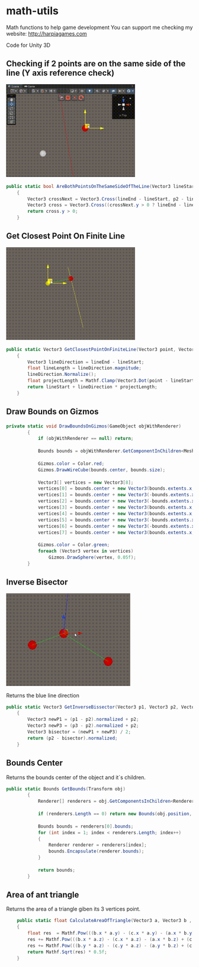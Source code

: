 # math-utils
Math functions to help game development 
You can support me checking my website: http://harpiagames.com

Code for Unity 3D

<h2>Checking if 2 points are on the same side of the line (Y axis reference check)</h2>

<img src="https://raw.githubusercontent.com/brunop98/math-utils/main/gifs/20230301_115704.gif" height="250"/>

```c#
public static bool AreBothPointsOnTheSameSideOfTheLine(Vector3 lineStart, Vector3 lineEnd, Vector3 p1, Vector3 p2)
    {
        Vector3 crossNext = Vector3.Cross(lineEnd - lineStart, p2 - lineStart);
        Vector3 cross = Vector3.Cross((crossNext.y > 0 ? lineEnd - lineStart : lineStart - lineEnd), p1 - lineStart);
        return cross.y > 0;
    }
```

<h2>Get Closest Point On Finite Line</h2>

<img src="https://raw.githubusercontent.com/brunop98/math-utils/main/gifs/20230301_135552.gif" height="250"/>

```c#
public static Vector3 GetClosestPointOnFiniteLine(Vector3 point, Vector3 lineStart, Vector3 lineEnd)
    {
        Vector3 lineDirection = lineEnd - lineStart;
        float lineLength = lineDirection.magnitude;
        lineDirection.Normalize();
        float projectLength = Mathf.Clamp(Vector3.Dot(point - lineStart, lineDirection), 0f, lineLength);
        return lineStart + lineDirection * projectLength;
    }
```

<h2>Draw Bounds on Gizmos</h2>

```c#
private static void DrawBoundsOnGizmos(GameObject objWithRenderer)
        {
            if (objWithRenderer == null) return;

            Bounds bounds = objWithRenderer.GetComponentInChildren<MeshRenderer>().bounds;

            Gizmos.color = Color.red;
            Gizmos.DrawWireCube(bounds.center, bounds.size);

            Vector3[] vertices = new Vector3[8];
            vertices[0] = bounds.center + new Vector3(bounds.extents.x, bounds.extents.y, bounds.extents.z);
            vertices[1] = bounds.center + new Vector3(-bounds.extents.x, bounds.extents.y, bounds.extents.z);
            vertices[2] = bounds.center + new Vector3(-bounds.extents.x, -bounds.extents.y, bounds.extents.z);
            vertices[3] = bounds.center + new Vector3(bounds.extents.x, -bounds.extents.y, bounds.extents.z);
            vertices[4] = bounds.center + new Vector3(bounds.extents.x, bounds.extents.y, -bounds.extents.z);
            vertices[5] = bounds.center + new Vector3(-bounds.extents.x, bounds.extents.y, -bounds.extents.z);
            vertices[6] = bounds.center + new Vector3(-bounds.extents.x, -bounds.extents.y, -bounds.extents.z);
            vertices[7] = bounds.center + new Vector3(bounds.extents.x, -bounds.extents.y, -bounds.extents.z);

            Gizmos.color = Color.green;
            foreach (Vector3 vertex in vertices)
                Gizmos.DrawSphere(vertex, 0.05f);
        }
```

<h2>Inverse Bisector</h2>

<img src="https://raw.githubusercontent.com/brunop98/math-utils/main/gifs/bissector.gif" height="250"/>

Returns the blue line direction

```c#
public static Vector3 GetInverseBissector(Vector3 p1, Vector3 p2, Vector3 p3)
    {
        Vector3 newP1 = (p1 - p2).normalized + p2;
        Vector3 newP3 = (p3 - p2).normalized + p2;
        Vector3 bisector = (newP1 + newP3) / 2;
        return (p2 - bisector).normalized;
    }
```
<h2>Bounds Center</h2>

Returns the bounds center of the object and it`s children.

```c#
public static Bounds GetBounds(Transform obj)
        {
            Renderer[] renderers = obj.GetComponentsInChildren<Renderer>();
            
            if (renderers.Length == 0) return new Bounds(obj.position, Vector3.zero);

            Bounds bounds = renderers[0].bounds;
            for (int index = 1; index < renderers.Length; index++)
            {
                Renderer renderer = renderers[index];
                bounds.Encapsulate(renderer.bounds);
            }

            return bounds;
        }
```

<h2>Area of ant triangle</h2>

Returns the area of a triangle giben its 3 vertices point.

```c#
    public static float CalculateAreaOfTriangle(Vector3 a, Vector3 b , Vector3 c)
    {
        float res  = Mathf.Pow(((b.x * a.y) - (c.x * a.y) - (a.x * b.y) + (c.x * b.y) + (a.x * c.y) - (b.x * c.y)), 2.0f);
        res += Mathf.Pow(((b.x * a.z) - (c.x * a.z) - (a.x * b.z) + (c.x * b.z) + (a.x * c.z) - (b.x * c.z)), 2.0f);
        res += Mathf.Pow(((b.y * a.z) - (c.y * a.z) - (a.y * b.z) + (c.y * b.z) + (a.y * c.z) - (b.y * c.z)), 2.0f);
        return Mathf.Sqrt(res) * 0.5f;
    }
```